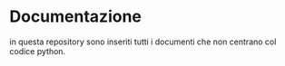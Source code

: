 # Documentazione
in questa repository sono inseriti tutti i documenti che non centrano col codice python.
